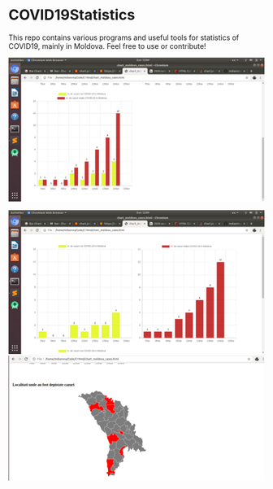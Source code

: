 # COVID19Statistics
This repo contains various programs and useful tools for statistics of COVID19, mainly in Moldova. Feel free to use or contribute!


![alt text](https://github.com/mdiannna/COVID19Statistics/blob/master/screenshots/s1.png?raw=true)

![alt text](https://github.com/mdiannna/COVID19Statistics/blob/master/screenshots/s2.png?raw=true)
![alt text](https://github.com/mdiannna/COVID19Statistics/blob/master/screenshots/s3.png?raw=true)
